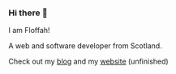 ### Hi there 👋

<!--
**Floffah/Floffah** is a ✨ _special_ ✨ repository because its `README.md` (this file) appears on your GitHub profile.

Here are some ideas to get you started:

- 🔭 I’m currently working on ...
- 🌱 I’m currently learning ...
- 👯 I’m looking to collaborate on ...
- 🤔 I’m looking for help with ...
- 💬 Ask me about ...
- 📫 How to reach me: ...
- 😄 Pronouns: ...
- ⚡ Fun fact: ...
-->

I am Floffah!

A web and software developer from Scotland.

Check out my [blog](https://blog.floffah.dev) and my [website](https://floffah.dev) (unfinished)
